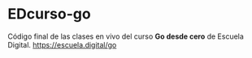 # EDcurso-go

Código final de las clases en vivo del curso **Go desde cero** de Escuela Digital. https://escuela.digital/go
